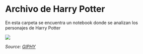 # Archivo de Harry Potter

En esta carpeta se encuentra un notebook donde se analizan los personajes de Harry Potter

![](https://media.giphy.com/media/mz1kJeDVueKC4/giphy.gif)

*Source: [GIPHY](https://media.giphy.com/media/mz1kJeDVueKC4/giphy.gif)*